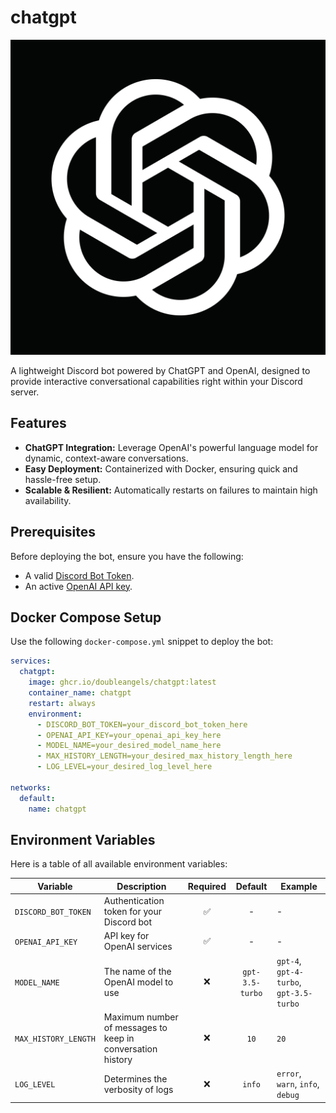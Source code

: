# chatgpt

![Logo](logo.png)

A lightweight Discord bot powered by ChatGPT and OpenAI, designed to provide interactive conversational capabilities right within your Discord server.

## Features

- **ChatGPT Integration:** Leverage OpenAI's powerful language model for dynamic, context-aware conversations.
- **Easy Deployment:** Containerized with Docker, ensuring quick and hassle-free setup.
- **Scalable & Resilient:** Automatically restarts on failures to maintain high availability.

## Prerequisites

Before deploying the bot, ensure you have the following:

- A valid [Discord Bot Token](https://discord.com/developers/applications).
- An active [OpenAI API key](https://platform.openai.com/overview).

## Docker Compose Setup

Use the following `docker-compose.yml` snippet to deploy the bot:

```yaml
services:
  chatgpt:
    image: ghcr.io/doubleangels/chatgpt:latest
    container_name: chatgpt
    restart: always
    environment:
      - DISCORD_BOT_TOKEN=your_discord_bot_token_here
      - OPENAI_API_KEY=your_openai_api_key_here
      - MODEL_NAME=your_desired_model_name_here
      - MAX_HISTORY_LENGTH=your_desired_max_history_length_here
      - LOG_LEVEL=your_desired_log_level_here

networks:
  default:
    name: chatgpt
```

## Environment Variables

Here is a table of all available environment variables:

| Variable | Description | Required | Default | Example |
| --- | --- | :---: | :---: | --- |
| `DISCORD_BOT_TOKEN` | Authentication token for your Discord bot | ✅ | - | - |
| `OPENAI_API_KEY` | API key for OpenAI services | ✅ | - | - |
| `MODEL_NAME` | The name of the OpenAI model to use | ❌ | `gpt-3.5-turbo` | `gpt-4`, `gpt-4-turbo`, `gpt-3.5-turbo` |
| `MAX_HISTORY_LENGTH` | Maximum number of messages to keep in conversation history | ❌ | `10` | `20` |
| `LOG_LEVEL` | Determines the verbosity of logs | ❌ | `info` | `error`, `warn`, `info`, `debug` |